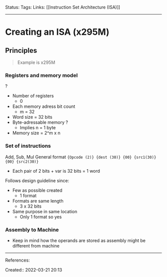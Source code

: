 Status: 
Tags: 
Links: [[Instruction Set Architecture (ISA)]]
___

# Creating an ISA (x295M)
## Principles
> Example is x295M

### Registers and memory model
?
- Number of registers
	- 0
- Each memory adress bit count
	- m = 32
- Word size = 32 bits
- Byte-adressable memory ?
	- Implies n = 1 byte
- Memory size = 2^m x n

### Set of instructions
Add, Sub, Mul
General format
`{Opcode (2)} {dest (30)} {00} {src1(30)} {00} {src2(30)}`
- Each pair of 2 bits + var is 32 bits = 1 word

Follows design guideline since:
- Few as possible created
	- 1 format
- Formats are same length
	- 3 x 32 bits
- Same purpose in same location
	- Only 1 format so yes

### Assembly to Machine
- Keep in mind how the operands are stored as assembly might be different from machine
___
References:

Created:: 2022-03-21 20:13
